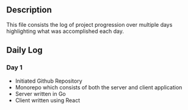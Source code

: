 ## Description

This file consists the log of project progression over multiple days highlighting what was accomplished each day.

## Daily Log

### Day 1

- Initiated Github Repository
- Monorepo which consists of both the server and client application
- Server written in Go
- Client written using React
